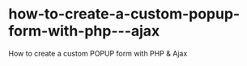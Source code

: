 # how-to-create-a-custom-popup-form-with-php---ajax
How to create a custom POPUP form with PHP &amp; Ajax
